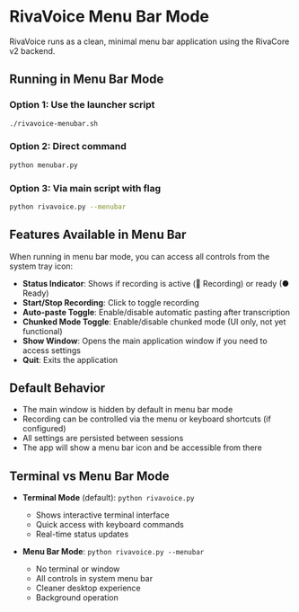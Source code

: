 # RivaVoice Menu Bar Mode

RivaVoice runs as a clean, minimal menu bar application using the RivaCore v2 backend.

## Running in Menu Bar Mode

### Option 1: Use the launcher script
```bash
./rivavoice-menubar.sh
```

### Option 2: Direct command
```bash
python menubar.py
```

### Option 3: Via main script with flag
```bash
python rivavoice.py --menubar
```

## Features Available in Menu Bar

When running in menu bar mode, you can access all controls from the system tray icon:

- **Status Indicator**: Shows if recording is active (🔴 Recording) or ready (● Ready)
- **Start/Stop Recording**: Click to toggle recording
- **Auto-paste Toggle**: Enable/disable automatic pasting after transcription
- **Chunked Mode Toggle**: Enable/disable chunked mode (UI only, not yet functional)
- **Show Window**: Opens the main application window if you need to access settings
- **Quit**: Exits the application

## Default Behavior

- The main window is hidden by default in menu bar mode
- Recording can be controlled via the menu or keyboard shortcuts (if configured)
- All settings are persisted between sessions
- The app will show a menu bar icon and be accessible from there

## Terminal vs Menu Bar Mode

- **Terminal Mode** (default): `python rivavoice.py`
  - Shows interactive terminal interface
  - Quick access with keyboard commands
  - Real-time status updates

- **Menu Bar Mode**: `python rivavoice.py --menubar`
  - No terminal or window
  - All controls in system menu bar
  - Cleaner desktop experience
  - Background operation